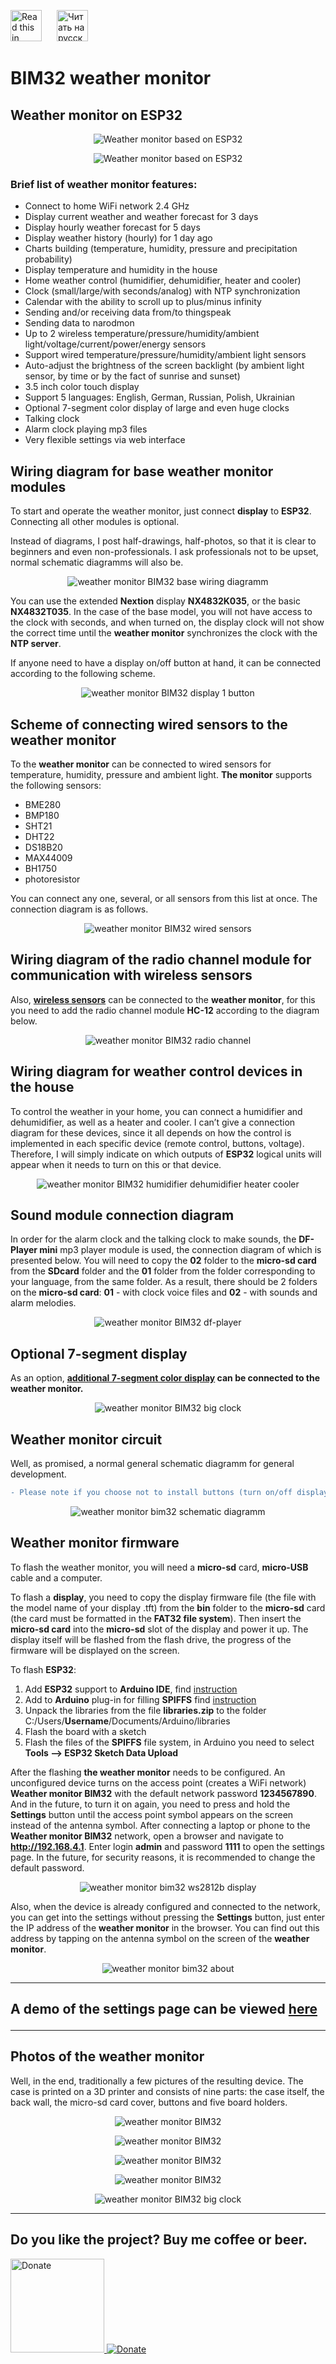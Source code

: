 <a href="README_EN.md"><img src="img/en.png" alt="Read this in english" width="50px" style="margin-right:20px"></a>
<a href="README.md"><img src="img/ru.png" alt="Читать на русском" width="50px"></a>

# BIM32 weather monitor
## Weather monitor on ESP32

<p align="center"><img src="img/main_RU.gif" alt="Weather monitor based on ESP32"></p>

<p align="center"><img src="img/clocks_RU.gif" alt="Weather monitor based on ESP32"></p>

### Brief list of weather monitor features:

* Connect to home WiFi network 2.4 GHz
* Display current weather and weather forecast for 3 days
* Display hourly weather forecast for 5 days
* Display weather history (hourly) for 1 day ago
* Charts building (temperature, humidity, pressure and precipitation probability)
* Display temperature and humidity in the house
* Home weather control (humidifier, dehumidifier, heater and cooler)
* Clock (small/large/with seconds/analog) with NTP synchronization
* Calendar with the ability to scroll up to plus/minus infinity
* Sending and/or receiving data from/to thingspeak
* Sending data to narodmon
* Up to 2 wireless temperature/pressure/humidity/ambient light/voltage/current/power/energy sensors
* Support wired temperature/pressure/humidity/ambient light sensors
* Auto-adjust the brightness of the screen backlight (by ambient light sensor, by time or by the fact of sunrise and sunset)
* 3.5 inch color touch display
* Support 5 languages: English, German, Russian, Polish, Ukrainian
* Optional 7-segment color display of large and even huge clocks
* Talking clock
* Alarm clock playing mp3 files
* Very flexible settings via web interface

## Wiring diagram for base weather monitor modules
To start and operate the weather monitor, just connect **display** to **ESP32**. Connecting all other modules is optional.

Instead of diagrams, I post half-drawings, half-photos, so that it is clear to beginners and even non-professionals. I ask professionals not to be upset, normal schematic diagramms will also be.

<p align="center"><img src="img/base.png" alt="weather monitor BIM32 base wiring diagramm"></p>

You can use the extended **Nextion** display **NX4832K035**, or the basic **NX4832T035**. In the case of the base model, you will not have access to the clock with seconds, and when turned on, the display clock will not show the correct time until the **weather monitor** synchronizes the clock with the **NTP server**.

If anyone need to have a display on/off button at hand, it can be connected according to the following scheme.

<p align="center"><img src="img/disp1Button.png" alt="weather monitor BIM32 display 1 button"></p>

## Scheme of connecting wired sensors to the weather monitor
To the **weather monitor** can be connected to wired sensors for temperature, humidity, pressure and ambient light. **The monitor** supports the following sensors:
* BME280
* BMP180
* SHT21
* DHT22
* DS18B20
* MAX44009
* BH1750
* photoresistor

You can connect any one, several, or all sensors from this list at once. The connection diagram is as follows.

<p align="center"><img src="img/sensors.png" alt="weather monitor BIM32 wired sensors"></p>

## Wiring diagram of the radio channel module for communication with wireless sensors
Also, **[wireless sensors](/Wireless_sensor/README_EN.md)** can be connected to the **weather monitor**, for this you need to add the radio channel module **HC-12** according to the diagram below.

<p align="center"><img src="img/radio.png" alt="weather monitor BIM32 radio channel"></p>

## Wiring diagram for weather control devices in the house
To control the weather in your home, you can connect a humidifier and dehumidifier, as well as a heater and cooler. I can’t give a connection diagram for these devices, since it all depends on how the control is implemented in each specific device (remote control, buttons, voltage). Therefore, I will simply indicate on which outputs of **ESP32** logical units will appear when it needs to turn on this or that device.

<p align="center"><img src="img/humidifier.png" alt="weather monitor BIM32 humidifier dehumidifier heater cooler"></p>

## Sound module connection diagram
In order for the alarm clock and the talking clock to make sounds, the **DF-Player mini** mp3 player module is used, the connection diagram of which is presented below. You will need to copy the **02** folder to the **micro-sd card** from the **SDcard** folder and the **01** folder from the folder corresponding to your language, from the same folder. As a result, there should be 2 folders on the **micro-sd card**: **01** - with clock voice files and **02** - with sounds and alarm melodies.

<p align="center"><img src="img/df-player.png" alt="weather monitor BIM32 df-player"></p>

## Optional 7-segment display
As an option, **[additional 7-segment color display](/7segment_display/README_EN.md) can be connected to the **weather monitor**.**

<p align="center"><img src="7segment_display/img/clockBig.jpg" alt="weather monitor BIM32 big clock"></p>

## Weather monitor circuit

Well, as promised, a normal general schematic diagramm for general development. 

```diff 
- Please note if you choose not to install buttons (turn on/off displays and turn off alarms), pull-up resistors R1, R2 and R3 are still needed.
```

<p align="center"><img src="schematic%20diagramm/bim32.png" alt="weather monitor bim32 schematic diagramm"></p>

## Weather monitor firmware

To flash the weather monitor, you will need a **micro-sd** card, **micro-USB** cable and a computer.

To flash a **display**, you need to copy the display firmware file (the file with the model name of your display .tft) from the **bin** folder to the **micro-sd** card (the card must be formatted in the **FAT32 file system**). Then insert the **micro-sd card** into the **micro-sd** slot of the display and power it up. The display itself will be flashed from the flash drive, the progress of the firmware will be displayed on the screen.

To flash **ESP32**:
1. Add **ESP32** support to **Arduino IDE**, find [instruction](https://www.google.ru/search?q=arduino+ide+installing+esp32&newwindow=1&sxsrf=ALiCzsbDLg54nE9Dbm382-Jn26gRGqRdDA%3A1672595667576&ei=08ixY5rgIsCFxc8P2eSyuAE&ved=0ahUKEwjalfm0-Kb8AhXAQvEDHVmyDBcQ4dUDCBA&uact=5&oq=arduino+ide+installing+esp32&gs_lcp=Cgxnd3Mtd2l6LXNlcnAQAzIGCAAQCBAeMgYIABAIEB4yBggAEAgQHjIGCAAQCBAeMgkIABAIEB4Q8QQ6CggAEEcQ1gQQsAM6BwgAELADEEM6BwgjELACECc6BggAEAcQHjoHCAAQgAQQDToICAAQCBAHEB46CwgAEAgQBxAeEPEEOggIABAHEB4QEzoKCAAQCBAHEB4QEzoNCAAQCBAHEB4Q8QQQEzoICAAQCBAeEA1KBAhBGABKBAhGGABQ-AdYiBhg9BpoAXABeACAAbABiAGTCJIBBDEwLjGYAQCgAQHIAQrAAQE&sclient=gws-wiz-serp)
2. Add to **Arduino** plug-in for filling **SPIFFS** find [instruction](https://www.google.ru/search?q=esp32+sketch+data+upload+tool&newwindow=1&sxsrf=ALiCzsZ5JftMwAL465WEznVc7qxgQslq3g%3A1672595724155&ei=DMmxY8_9CLWGxc8PiLOIsAw&oq=esp32+sketch+data+upload+&gs_lcp=Cgxnd3Mtd2l6LXNlcnAQAxgCMggIABCABBDLATIICAAQgAQQywEyCAgAEIAEEMsBMggIABCABBDLATIICAAQgAQQywEyCAgAEIAEEMsBMggIABCABBDLATIGCAAQFhAeMgYIABAWEB4yBggAEBYQHjoKCAAQRxDWBBCwAzoGCAAQBxAeOgUIABCABDoGCAAQCBAeOggIABAIEAcQHjoICCEQwwQQoAE6CgghEMMEEAoQoAE6BQgAEKIESgQIQRgASgQIRhgAUMQGWMFBYPJTaAFwAXgAgAF8iAHyB5IBAzYuNJgBAKABAcgBCMABAQ&sclient=gws-wiz-serp)
3. Unpack the libraries from the file **libraries.zip** to the folder C:/Users/**Username**/Documents/Arduino/libraries
4. Flash the board with a sketch
5. Flash the files of the **SPIFFS** file system, in Arduino you need to select **Tools --> ESP32 Sketch Data Upload**

After the flashing **the weather monitor** needs to be configured. An unconfigured device turns on the access point (creates a WiFi network) **Weather monitor BIM32** with the default network password **1234567890**. And in the future, to turn it on again, you need to press and hold the **Settings** button until the access point symbol appears on the screen instead of the antenna symbol. After connecting a laptop or phone to the **Weather monitor BIM32** network, open a browser and navigate to **http://192.168.4.1**. Enter login **admin** and password **1111** to open the settings page. In the future, for security reasons, it is recommended to change the default password.

<p align="center"><img src="img/login_EN.jpg" alt="weather monitor bim32 ws2812b display"></p>

Also, when the device is already configured and connected to the network, you can get into the settings without pressing the **Settings** button, just enter the IP address of the **weather monitor** in the browser. You can find out this address by tapping on the antenna symbol on the screen of the **weather monitor**.

<p align="center"><img src="img/about_RU.jpg" alt="weather monitor bim32 about"></p><hr />

## A demo of the settings page can be viewed <a href="https://bim32demo.000webhostapp.com/" target="_blank">here</a><hr />

## Photos of the weather monitor
Well, in the end, traditionally a few pictures of the resulting device. The case is printed on a 3D printer and consists of nine parts: the case itself, the back wall, the micro-sd card cover, buttons and five board holders.

<p align="center"><img src="img/device4.jpg" alt="weather monitor BIM32"></p>

<p align="center"><img src="img/device3.jpg" alt="weather monitor BIM32"></p>

<p align="center"><img src="img/device2.jpg" alt="weather monitor BIM32"></p>

<p align="center"><img src="img/device1_RU.jpg" alt="weather monitor BIM32"></p>

<p align="center"><img src="img/bigClock.gif" alt="weather monitor BIM32 big clock"></p>

<hr>


## Do you like the project? Buy me coffee or beer.

<a href="https://www.buymeacoffee.com/himikat123Q">
    <img src="https://cdn.buymeacoffee.com/buttons/v2/default-yellow.png" alt="Donate" width="150">
</a>

<a href="https://www.paypal.com/donate/?hosted_button_id=R4QDCRKTC9QA6">
    <img src="https://img.shields.io/badge/Donate-PayPal-green.svg" alt="Donate">
</a>